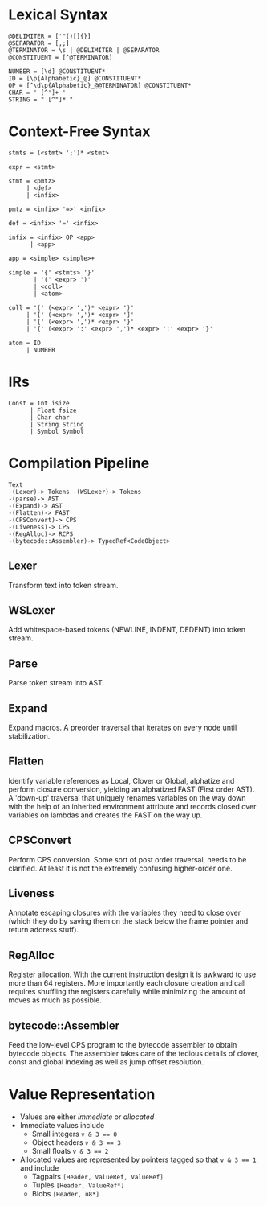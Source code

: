 # Lexical Syntax

    @DELIMITER = ['"()[]{}]
    @SEPARATOR = [,;]
    @TERMINATOR = \s | @DELIMITER | @SEPARATOR
    @CONSTITUENT = [^@TERMINATOR]

    NUMBER = [\d] @CONSTITUENT*
    ID = [\p{Alphabetic}_@] @CONSTITUENT*
    OP = [^\d\p{Alphabetic}_@@TERMINATOR] @CONSTITUENT*
    CHAR = ' [^']+ '
    STRING = " [^"]* "

# Context-Free Syntax

    stmts = (<stmt> ';')* <stmt>

    expr = <stmt>

    stmt = <pmtz>
         | <def>
         | <infix>

    pmtz = <infix> '=>' <infix>

    def = <infix> '=' <infix>

    infix = <infix> OP <app>
          | <app>

    app = <simple> <simple>+

    simple = '{' <stmts> '}'
           | '(' <expr> ')'
           | <coll>
           | <atom>

    coll = '(' (<expr> ',')* <expr> ')'
         | '[' (<expr> ',')* <expr> ']'
         | '{' (<expr> ',')* <expr> '}'
         | '{' (<expr> ':' <expr> ',')* <expr> ':' <expr> '}'

    atom = ID
         | NUMBER

# IRs

    Const = Int isize
          | Float fsize
          | Char char
          | String String
          | Symbol Symbol

# Compilation Pipeline

    Text
    -(Lexer)-> Tokens -(WSLexer)-> Tokens
    -(parse)-> AST
    -(Expand)-> AST
    -(Flatten)-> FAST
    -(CPSConvert)-> CPS
    -(Liveness)-> CPS
    -(RegAlloc)-> RCPS
    -(bytecode::Assembler)-> TypedRef<CodeObject>

## Lexer

Transform text into token stream.

## WSLexer

Add whitespace-based tokens (NEWLINE, INDENT, DEDENT) into token stream.

## Parse

Parse token stream into AST.

## Expand

Expand macros. A preorder traversal that iterates on every node until
stabilization.

## Flatten

Identify variable references as Local, Clover or Global, alphatize and perform
closure conversion, yielding an alphatized FAST (First order AST). A 'down-up'
traversal that uniquely renames variables on the way down with the help of an
inherited environment attribute and records closed over variables on lambdas and
creates the FAST on the way up.

## CPSConvert

Perform CPS conversion. Some sort of post order traversal, needs to be
clarified. At least it is not the extremely confusing higher-order one.

## Liveness

Annotate escaping closures with the variables they need to close over (which
they do by saving them on the stack below the frame pointer and return address
stuff).

## RegAlloc

Register allocation. With the current instruction design it is awkward to use
more than 64 registers. More importantly each closure creation and call requires
shuffling the registers carefully while minimizing the amount of moves as much
as possible.

## bytecode::Assembler

Feed the low-level CPS program to the bytecode assembler to obtain bytecode
objects. The assembler takes care of the tedious details of clover, const and
global indexing as well as jump offset resolution.

# Value Representation

* Values are either *immediate* or *allocated*
* Immediate values include
    - Small integers `v & 3 == 0`
    - Object headers `v & 3 == 3`
    - Small floats `v & 3 == 2`
* Allocated values are represented by pointers tagged so that `v & 3 == 1` and
  include
    - Tagpairs `[Header, ValueRef, ValueRef]`
    - Tuples `[Header, ValueRef*]`
    - Blobs `[Header, u8*]`
